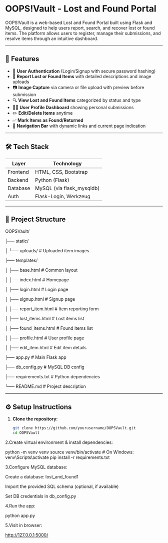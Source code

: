 # OOPS!Vault - Lost and Found Portal

OOPS!Vault is a web-based Lost and Found Portal built using Flask and MySQL, designed to help users report, search, and recover lost or found items. The platform allows users to register, manage their submissions, and resolve items through an intuitive dashboard.

---

## 🌟 Features

- 🔐 **User Authentication** (Login/Signup with secure password hashing)
- 🧾 **Report Lost or Found Items** with detailed descriptions and image uploads
- 📷 **Image Capture** via camera or file upload with preview before submission
- 🔍 **View Lost and Found Items** categorized by status and type
- 🧑‍💼 **User Profile Dashboard** showing personal submissions
- ✏️ **Edit/Delete Items** anytime
- ✅ **Mark Items as Found/Returned**
- 🧭 **Navigation Bar** with dynamic links and current page indication

---

## 🛠️ Tech Stack

| Layer        | Technology             |
|--------------|------------------------|
| Frontend     | HTML, CSS, Bootstrap   |
| Backend      | Python (Flask)         |
| Database     | MySQL (via flask_mysqldb) |
| Auth         | Flask-Login, Werkzeug  |

---

## 📁 Project Structure

OOPSVault/

├── static/

│ └── uploads/ # Uploaded item images

├── templates/

│ ├── base.html # Common layout

│ ├── index.html # Homepage

│ ├── login.html # Login page

│ ├── signup.html # Signup page

│ ├── report_item.html # Item reporting form

│ ├── lost_items.html # Lost items list

│ ├── found_items.html # Found items list

│ ├── profile.html # User profile page

│ ├── edit_item.html # Edit item details

├── app.py # Main Flask app

├── db_config.py # MySQL DB config

├── requirements.txt # Python dependencies

└── README.md # Project description



---

## ⚙️ Setup Instructions

1. **Clone the repository:**
   ```bash
   git clone https://github.com/yourusername/OOPSVault.git
   cd OOPSVault

2.Create virtual environment & install dependencies:

  python -m venv venv
  source venv/bin/activate  # On Windows: venv\Scripts\activate
  pip install -r requirements.txt

3.Configure MySQL database:

Create a database: lost_and_found1

Import the provided SQL schema (optional, if available)

Set DB credentials in db_config.py

4.Run the app:

python app.py

5.Visit in browser:

http://127.0.0.1:5000/



